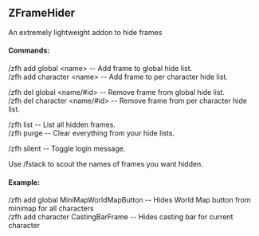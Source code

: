 ## ZFrameHider

An extremely lightweight addon to hide frames

#### Commands:
/zfh add global &lt;name&gt;  -- Add frame to global hide list.  
/zfh add character &lt;name&gt;  -- Add frame to per character hide list.  
  
/zfh del global &lt;name/#id&gt;  -- Remove frame from global hide list.  
/zfh del character &lt;name/#id&gt;  -- Remove frame from per character hide list.  

/zfh list  -- List all hidden frames.  
/zfh purge  -- Clear everything from your hide lists.  
  
/zfh silent  -- Toggle login message.  
  
Use /fstack to scout the names of frames you want hidden.  

#### Example:
/zfh add global MiniMapWorldMapButton  -- Hides World Map button from minimap for all characters  
/zfh add character CastingBarFrame  -- Hides casting bar for current character  

